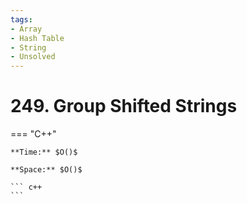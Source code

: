 ```yaml
---
tags:
- Array
- Hash Table
- String
- Unsolved
---
```



# 249. Group Shifted Strings

=== "C++"

    **Time:** $O()$

    **Space:** $O()$

    ``` c++
    ```